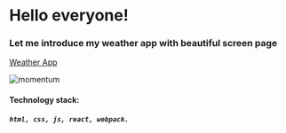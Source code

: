 # Hello everyone!

### Let me introduce my weather app with beautiful screen page

[Weather App](https://momentumbyconservativ.netlify.app/)

![momentum](https://postimg.cc/CBrhVrGk)

#### Technology stack:
##### `html, css, js, react, webpack.`



